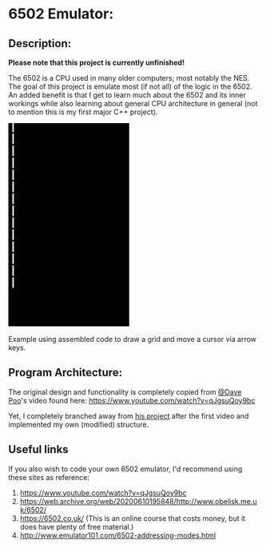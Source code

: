 # 6502 Emulator:

## Description:
**Please note that this project is currently unfinished!**

The 6502 is a CPU used in many older computers; most notably the NES. The goal of this project is emulate most (if not all) of the logic in the 6502.
An added benefit is that I get to learn much about the 6502 and its inner workings while also learning about general CPU architecture in general (not to mention this is my first major C++ project).

![Grid Test](https://raw.githubusercontent.com/thbop/6502/main/misc/grid.gif)

Example using assembled code to draw a grid and move a cursor via arrow keys.

## Program Architecture:
The original design and functionality is completely copied from [@Dave Poo](https://github.com/davepoo)'s video found here: https://www.youtube.com/watch?v=qJgsuQoy9bc

Yet, I completely branched away from [his project](https://github.com/davepoo/6502Emulator) after the first video and implemented my own (modified) structure.

## Useful links
If you also wish to code your own 6502 emulator, I'd recommend using these sites as reference:
1. https://www.youtube.com/watch?v=qJgsuQoy9bc
2. https://web.archive.org/web/20200610195848/http://www.obelisk.me.uk/6502/
3. https://6502.co.uk/ (This is an online course that costs money, but it does have plenty of free material.)
4. http://www.emulator101.com/6502-addressing-modes.html
